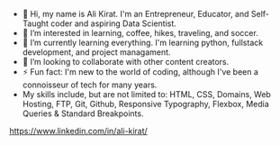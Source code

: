 - 👋 Hi, my name is Ali Kirat. I'm an Entrepreneur, Educator, and Self-Taught coder and aspiring Data Scientist.
- 👀 I’m interested in learning, coffee, hikes, traveling, and soccer.
- 🌱 I’m currently learning everything. I'm learning python, fullstack development, and project managament. 
- 💞️ I’m looking to collaborate with other content creators.
- ⚡  Fun fact: I'm new to the world of coding, although I've been a connoisseur of tech for many years.
- My skills include, but are not limited to: 
      HTML, CSS, Domains, Web Hosting, FTP, 
      Git, Github, Responsive Typography, 
      Flexbox, Media Queries & Standard Breakpoints.

https://www.linkedin.com/in/ali-kirat/

<!---
peripateticlearner/peripateticlearner is a ✨ special ✨ repository because its `README.md` (this file) appears on your GitHub profile.
You can click the Preview link to take a look at your changes.
--->
